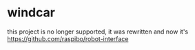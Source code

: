 # windcar
this project is no longer supported, it was rewritten and now it's https://github.com/raspibo/robot-interface
